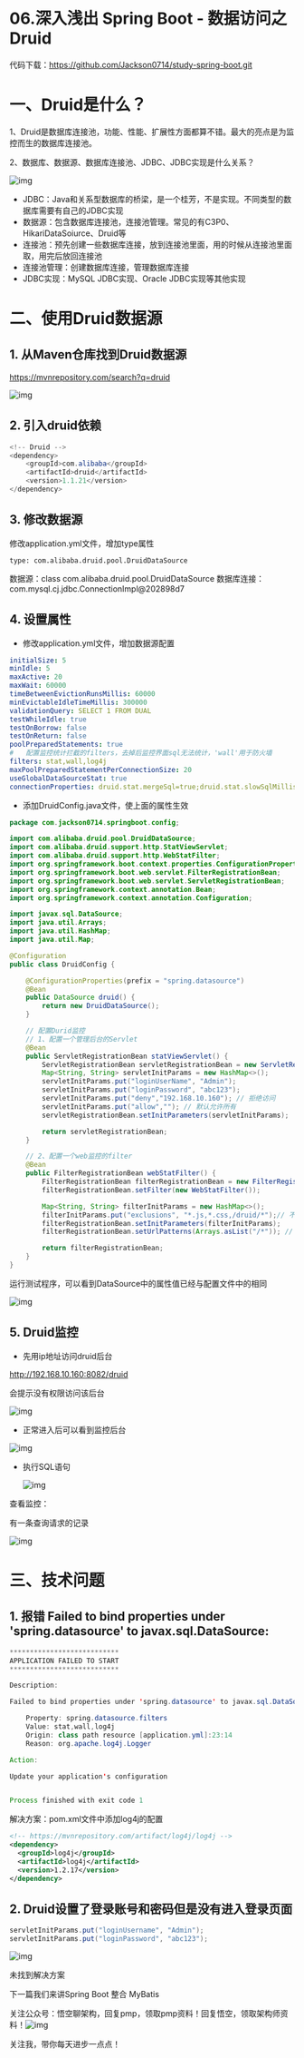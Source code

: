 # 06.深入浅出 Spring Boot - 数据访问之Druid

代码下载：https://github.com/Jackson0714/study-spring-boot.git

# 一、Druid是什么？

1、Druid是数据库连接池，功能、性能、扩展性方面都算不错。最大的亮点是为监控而生的数据库连接池。

2、数据库、数据源、数据库连接池、JDBC、JDBC实现是什么关系？

![img](..\images\spring-boot-06-druid-jdbc\数据库连接.png)

- JDBC：Java和关系型数据库的桥梁，是一个桂芳，不是实现。不同类型的数据库需要有自己的JDBC实现
- 数据源：包含数据库连接池，连接池管理。常见的有C3P0、HikariDataSoiurce、Druid等
- 连接池：预先创建一些数据库连接，放到连接池里面，用的时候从连接池里面取，用完后放回连接池
- 连接池管理：创建数据库连接，管理数据库连接
- JDBC实现：MySQL JDBC实现、Oracle JDBC实现等其他实现

# 二、使用Druid数据源



## 1. 从Maven仓库找到Druid数据源

https://mvnrepository.com/search?q=druid

![img](..\images\spring-boot-06-druid-jdbc\Druid_Maven_Repository2.png)

## 2. 引入druid依赖

``` java
<!-- Druid -->
<dependency>
	<groupId>com.alibaba</groupId>
	<artifactId>druid</artifactId>
	<version>1.1.21</version>
</dependency>
```

## 3. 修改数据源

修改application.yml文件，增加type属性

```
type: com.alibaba.druid.pool.DruidDataSource
```

数据源：class com.alibaba.druid.pool.DruidDataSource
数据库连接：com.mysql.cj.jdbc.ConnectionImpl@202898d7

## 4. 设置属性

- 修改application.yml文件，增加数据源配置

``` yaml
initialSize: 5
minIdle: 5
maxActive: 20
maxWait: 60000
timeBetweenEvictionRunsMillis: 60000
minEvictableIdleTimeMillis: 300000
validationQuery: SELECT 1 FROM DUAL
testWhileIdle: true
testOnBorrow: false
testOnReturn: false
poolPreparedStatements: true
#   配置监控统计拦截的filters，去掉后监控界面sql无法统计，'wall'用于防火墙
filters: stat,wall,log4j
maxPoolPreparedStatementPerConnectionSize: 20
useGlobalDataSourceStat: true
connectionProperties: druid.stat.mergeSql=true;druid.stat.slowSqlMillis=500
```

- 添加DruidConfig.java文件，使上面的属性生效

```java
package com.jackson0714.springboot.config;

import com.alibaba.druid.pool.DruidDataSource;
import com.alibaba.druid.support.http.StatViewServlet;
import com.alibaba.druid.support.http.WebStatFilter;
import org.springframework.boot.context.properties.ConfigurationProperties;
import org.springframework.boot.web.servlet.FilterRegistrationBean;
import org.springframework.boot.web.servlet.ServletRegistrationBean;
import org.springframework.context.annotation.Bean;
import org.springframework.context.annotation.Configuration;

import javax.sql.DataSource;
import java.util.Arrays;
import java.util.HashMap;
import java.util.Map;

@Configuration
public class DruidConfig {

    @ConfigurationProperties(prefix = "spring.datasource")
    @Bean
    public DataSource druid() {
        return new DruidDataSource();
    }

    // 配置Durid监控
    // 1、配置一个管理后台的Servlet
    @Bean
    public ServletRegistrationBean statViewServlet() {
        ServletRegistrationBean servletRegistrationBean = new ServletRegistrationBean(new StatViewServlet(), "/druid/*");
        Map<String, String> servletInitParams = new HashMap<>();
        servletInitParams.put("loginUserName", "Admin");
        servletInitParams.put("loginPassword", "abc123");
        servletInitParams.put("deny","192.168.10.160"); // 拒绝访问
        servletInitParams.put("allow",""); // 默认允许所有
        servletRegistrationBean.setInitParameters(servletInitParams);

        return servletRegistrationBean;
    }

    // 2、配置一个web监控的filter
    @Bean
    public FilterRegistrationBean webStatFilter() {
        FilterRegistrationBean filterRegistrationBean = new FilterRegistrationBean();
        filterRegistrationBean.setFilter(new WebStatFilter());

        Map<String, String> filterInitParams = new HashMap<>();
        filterInitParams.put("exclusions", "*.js,*.css,/druid/*");// 不拦截js、css文件请求，不拦截/druid/*的请求
        filterRegistrationBean.setInitParameters(filterInitParams);
        filterRegistrationBean.setUrlPatterns(Arrays.asList("/*")); // 拦截所有请求

        return filterRegistrationBean;
    }
}

```

运行测试程序，可以看到DataSource中的属性值已经与配置文件中的相同

![img](..\images\spring-boot-06-druid-jdbc\Druid_Setting.png)

## 5. Druid监控

- 先用ip地址访问druid后台

http://192.168.10.160:8082/druid

会提示没有权限访问该后台

![img](..\images\spring-boot-06-druid-jdbc\tip1.png)

- 正常进入后可以看到监控后台

![img](..\images\spring-boot-06-druid-jdbc\Druid_Monitor.png)



- 执行SQL语句

  ![img](..\images\spring-boot-06-druid-jdbc\select.png)

查看监控：

有一条查询请求的记录

![img](..\images\spring-boot-06-druid-jdbc\monitor.png)

# 三、技术问题

## 1. 报错 Failed to bind properties under 'spring.datasource' to javax.sql.DataSource:

``` java
***************************
APPLICATION FAILED TO START
***************************

Description:

Failed to bind properties under 'spring.datasource' to javax.sql.DataSource:

    Property: spring.datasource.filters
    Value: stat,wall,log4j
    Origin: class path resource [application.yml]:23:14
    Reason: org.apache.log4j.Logger

Action:

Update your application's configuration


Process finished with exit code 1
```

解决方案：pom.xml文件中添加log4j的配置

``` xml
<!-- https://mvnrepository.com/artifact/log4j/log4j -->
<dependency>
  <groupId>log4j</groupId>
  <artifactId>log4j</artifactId>
  <version>1.2.17</version>
</dependency>
```

## 2. Druid设置了登录账号和密码但是没有进入登录页面

``` java
servletInitParams.put("loginUsername", "Admin");
servletInitParams.put("loginPassword", "abc123");
```

![img](..\images\spring-boot-06-druid-jdbc\login.png)



未找到解决方案



下一篇我们来讲Spring Boot 整合 MyBatis

关注公众号：悟空聊架构，回复pmp，领取pmp资料！回复悟空，领取架构师资料！![img](.\images\common\qrcode.png)

关注我，带你每天进步一点点！